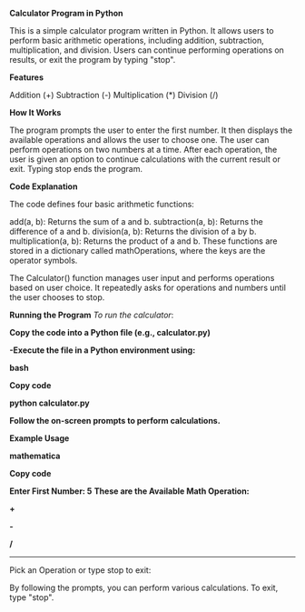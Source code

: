 **Calculator Program in Python**

This is a simple calculator program written in Python. 
It allows users to perform basic arithmetic operations, including addition, subtraction, multiplication, and division. 
Users can continue performing operations on results, or exit the program by typing "stop".

**Features**

Addition (+)
Subtraction (-)
Multiplication (*)
Division (/)

**How It Works**

The program prompts the user to enter the first number.
It then displays the available operations and allows the user to choose one.
The user can perform operations on two numbers at a time.
After each operation, the user is given an option to continue calculations with the current result or exit.
Typing stop ends the program.

**Code Explanation**

The code defines four basic arithmetic functions:

add(a, b): Returns the sum of a and b.
subtraction(a, b): Returns the difference of a and b.
division(a, b): Returns the division of a by b.
multiplication(a, b): Returns the product of a and b.
These functions are stored in a dictionary called mathOperations, where the keys are the operator symbols.

The Calculator() function manages user input and performs operations based on user choice. It repeatedly asks for operations and numbers until the user chooses to stop.

**Running the Program**
*To run the calculator*:

**Copy the code into a Python file (e.g., calculator.py)**

**-Execute the file in a Python environment using:**

**bash**

**Copy code**

**python calculator.py**

**Follow the on-screen prompts to perform calculations.**

**Example Usage**

**mathematica**

**Copy code**

**Enter First Number: 5**
**These are the Available Math Operation:**

**+**

**-**

**/**

** *  **


Pick an Operation or type stop to exit:

By following the prompts, you can perform various calculations. To exit, type "stop".

